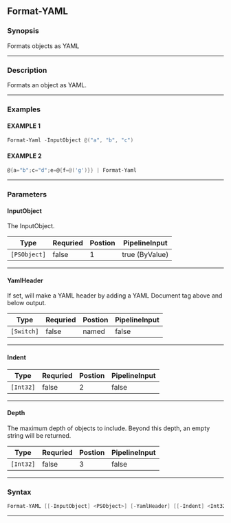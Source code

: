 
Format-YAML
-----------
### Synopsis
Formats objects as YAML

---
### Description

Formats an object as YAML.

---
### Examples
#### EXAMPLE 1
```PowerShell
Format-Yaml -InputObject @("a", "b", "c")
```

#### EXAMPLE 2
```PowerShell
@{a="b";c="d";e=@{f=@('g')}} | Format-Yaml
```

---
### Parameters
#### **InputObject**

The InputObject.



|Type            |Requried|Postion|PipelineInput |
|----------------|--------|-------|--------------|
|```[PSObject]```|false   |1      |true (ByValue)|
---
#### **YamlHeader**

If set, will make a YAML header by adding a YAML Document tag above and below output.



|Type          |Requried|Postion|PipelineInput|
|--------------|--------|-------|-------------|
|```[Switch]```|false   |named  |false        |
---
#### **Indent**

|Type         |Requried|Postion|PipelineInput|
|-------------|--------|-------|-------------|
|```[Int32]```|false   |2      |false        |
---
#### **Depth**

The maximum depth of objects to include.
Beyond this depth, an empty string will be returned.



|Type         |Requried|Postion|PipelineInput|
|-------------|--------|-------|-------------|
|```[Int32]```|false   |3      |false        |
---
### Syntax
```PowerShell
Format-YAML [[-InputObject] <PSObject>] [-YamlHeader] [[-Indent] <Int32>] [[-Depth] <Int32>] [<CommonParameters>]
```
---


